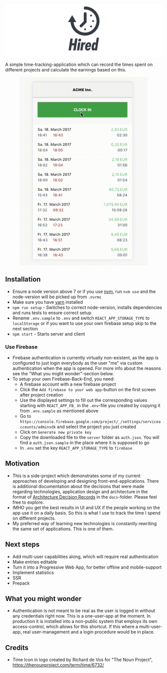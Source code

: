 ![Logo](./doc/logo.png)

A simple time-tracking-application which can record the times spent on different projects and calculate the earnings
based on this.

<p align="center">
<img src="./doc/demo.gif" />
</p>

## Installation

* Ensure a node version above 7 or if you use [nvm](https://github.com/creationix/nvm),
run `nvm use` and the node-version will be picked up from `.nvrmc`
* Make sure you have [yarn](https://github.com/yarnpkg/yarn) installed
* `npm run setup` - Switches to correct node-version, installs dependencies and runs tests to ensure correct setup
* Rename `.env.sample` to `.env` and switch `REACT_APP_STORAGE_TYPE` to `localStorage` or if you want to use your
own firebase setup skip to the next section
* `npm start` - Starts server and client

### Use Firebase
* Firebase authentication is currently virtually non-existent, as the app is configured to just login everybody as the
user "me" via custom authentication when the app is opened. For more info about the reasons see the
"What you might wonder"-section below.
* To setup your own Firebase-Back-End, you need:
    * A firebase account with a new firebase project
    * Click the `Add firebase to your web app`-button on the first screen after project creation
    * Use the displayed settings to fill out the corresponding values starting with `REACT_APP_FB_` in the `.env`-file
        you created by copying it from `.env.sample` as mentioned above
    * Go to `https://console.firebase.google.com/project/_/settings/serviceaccounts/adminsdk` and select the project
        you just created
    * Click on `Generate new private key`
    * Copy the downloaded file to the `server` folder as `auth.json`. You will find a `auth.json.sample` in the place
        where it is supposed to go
    * In `.env` set the key `REACT_APP_STORAGE_TYPE` to `firebase`

## Motivation

* This is a side-project which demonstrates some of my current approaches of developing and designing front-end-applications.
There is additional documentation about the decisions that were made regarding technologies, application design and architecture
in the format of [Architecture Decision Records](http://thinkrelevance.com/blog/2011/11/15/documenting-architecture-decisions) in the `docs`-folder.
Please feel free to explore.
* IMHO you get the best results in UI and UX if the people working on the app use it on a daily basis. So this is what
I use to track the time I spend on different projects.
* My preferred way of learning new technologies is constantly rewriting the same set of applications. This is one of them.

## Next steps
* Add multi-user capabilities along, which will require real authentication
* Make entries editable
* Turn it into a Progressive Web App, for better offline and mobile-support
* Implement statistics
* SSR
* Prepack

## What you might wonder
* Authentication is not meant to be real as the user is logged in without any credentials right now. This
is a one-user-app at the moment. In production it is installed into a non-public system that employs
its own access-control, which allows for this shortcut. If this where a multi-user-app, real user-management and
a login procedure would be in place.

## Credits
* Time Icon in logo created by Richard de Vos for "The Noun Project", https://thenounproject.com/term/time/6732/
